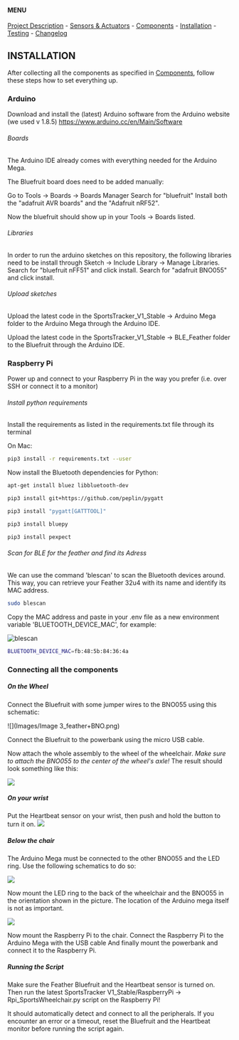 #### MENU

[Project Description](README.md) - [Sensors & Actuators](SENSORS_ACTUATORS.md) - [Components](COMPONENTS.md) - [Installation](INSTALLATION.md) - [Testing](TESTING.md) -  [Changelog](CHANGELOG.md)

## INSTALLATION

 After collecting all the components as specified in [Components](COMPONENTS.md), follow these steps how to set everything up.

### Arduino

Download and install the (latest) Arduino software from the Arduino website (we used v 1.8.5) https://www.arduino.cc/en/Main/Software


###### Boards
The Arduino IDE already comes with everything needed for the Arduino Mega.

The Bluefruit board does need to be added manually:

Go to Tools -> Boards -> Boards Manager
Search for "bluefruit"
Install both the "adafruit AVR boards" and the "Adafruit nRF52".

Now the bluefruit should show up in your Tools -> Boards listed.

###### Libraries
In order to run the arduino sketches on this repository, the following libraries need to be install through Sketch -> Include Library -> Manage Libraries.
Search for "bluefruit nFF51" and click install.
Search for "adafruit BNO055" and click install.

###### Upload sketches
Upload the latest code in the SportsTracker_V1_Stable -> Arduino Mega folder to the Arduino Mega through the Arduino IDE.

Upload the latest code in the SportsTracker_V1_Stable -> BLE_Feather folder to the Bluefruit through the Arduino IDE.


### Raspberry Pi

Power up and connect to your Raspberry Pi in the way you prefer (i.e. over SSH or connect it to a monitor)

###### Install python requirements
Install the requirements as listed in the requirements.txt file through its terminal

On Mac:
```bash
pip3 install -r requirements.txt --user
```

Now install the Bluetooth dependencies for Python:

```bash
apt-get install bluez libbluetooth-dev

pip3 install git+https://github.com/peplin/pygatt

pip3 install "pygatt[GATTTOOL]"

pip3 install bluepy

pip3 install pexpect
```

###### Scan for BLE for the feather and find its Adress

We can use the command 'blescan' to scan the Bluetooth devices around. This way,
you can retrieve your Feather 32u4 with its name and identify its MAC address.

```bash
sudo blescan
```

Copy the MAC address and paste in your .env file as a new environment variable
'BLUETOOTH_DEVICE_MAC', for example:

![blescan](Archive/Course_resources/docs/workshops/images/ws2_blescan.png)

```bash
BLUETOOTH_DEVICE_MAC=fb:48:5b:84:36:4a
```





### Connecting all the components

##### On the Wheel
Connect the Bluefruit with some jumper wires to the BNO055 using this schematic:

![](Images/Image 3_feather+BNO.png)

Connect the Bluefruit to the powerbank using the micro USB cable.

Now attach the whole assembly to the wheel of the wheelchair.
_Make sure to attach the BNO055 to the center of the wheel's axle!_
The result should look something like this:

![](Images/Photos/IMG_20190405_152401.jpg)

##### On your wrist

Put the Heartbeat sensor on your wrist, then push and hold the button to turn it on.
![](Images/Photos/IMG_20190405_153005.jpg)


##### Below the chair

The Arduino Mega must be connected to the other BNO055 and the LED ring. Use the following schematics to do so:

![](Images/ArduinoMega.png)




Now mount the LED ring to the back of the wheelchair and the BNO055 in the orientation shown in the picture. The location of the Arduino mega itself is not as important.

![](Images/Photos/IMG_20190408_144836.jpg)





Now mount the Raspberry Pi to the chair.
Connect the Raspberry Pi to the Arduino Mega with the USB cable
And finally mount the powerbank and connect it to the Raspberry Pi.

##### Running the Script
Make sure the Feather Bluefruit and the Heartbeat sensor is turned on.
Then run the latest SportsTracker V1_Stable/RaspberryPi -> Rpi_SportsWheelchair.py  script on the Raspberry Pi!

It should automatically detect and connect to all the peripherals. If you encounter an error or a timeout, reset the Bluefruit and the Heartbeat monitor before running the script again.
